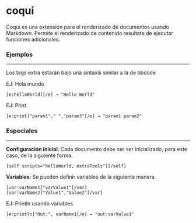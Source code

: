 # coqui
Coqui es una extensión para el renderizado de documentos usando Markdown. Permite el renderizado de contenido resultate de ejecutar funciones adicionales.

### Ejemplos
---
Los tags extra estarán bajo una sintaxis similar a la de bbcode  

EJ: Hola mundo  
```
[e:helloWorld][/e] → "Hello World"
```

EJ: Print
```
[e:print]"param1"," ","param3"[/e] → "param1 param2"
```

### Especiales
---
**Configuración inicial**: Cada documento debe ser ser inicializado, para este caso, de la siguiente forma.
```
[self scripts="helloWorld, extraTools"][/self]
```
**Variables**: Se pueden definir variables de la siguiente manera.
```
[var:varName1]"varValue1"[/var]  
[var:varName2]"Value1","Value2"[/var]
```

EJ: Println usando variables
```
[e:println]"Out:", varName1[/e] → "out:varValue1"
```